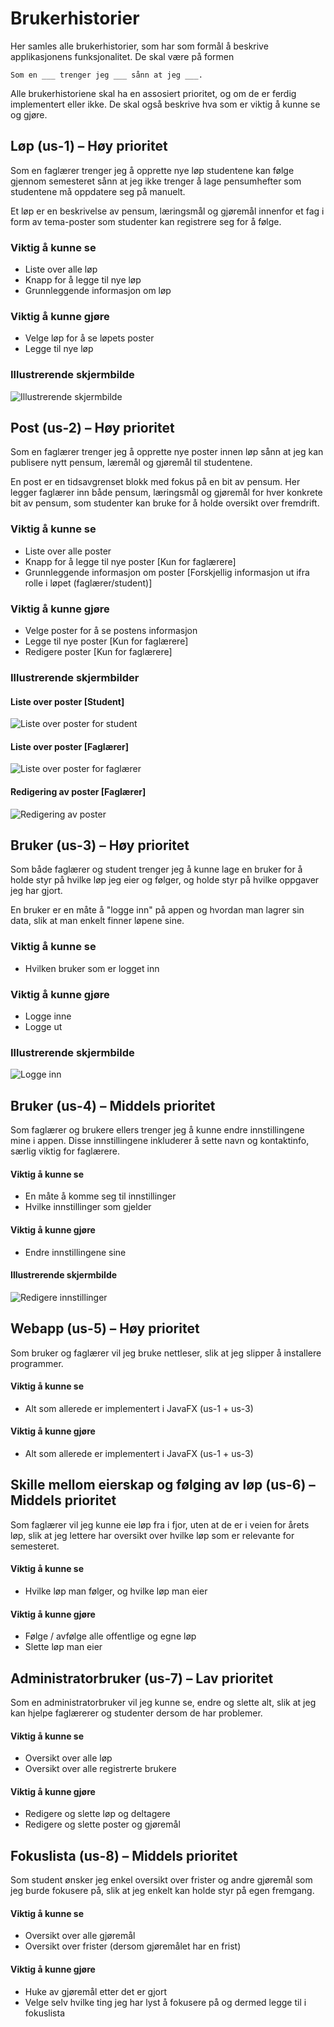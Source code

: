 # Brukerhistorier

Her samles alle brukerhistorier, som har som formål å beskrive applikasjonens funksjonalitet. De skal være på formen

```
Som en ___ trenger jeg ___ sånn at jeg ___.
```

Alle brukerhistoriene skal ha en assosiert prioritet, og om de er ferdig implementert eller ikke. De skal også beskrive hva som er viktig å kunne se og gjøre.

## Løp (us-1) &ndash; Høy prioritet

Som en faglærer trenger jeg å opprette nye løp studentene kan følge gjennom semesteret sånn at jeg ikke trenger å lage pensumhefter som studentene må oppdatere seg på manuelt.

Et løp er en beskrivelse av pensum, læringsmål og gjøremål innenfor et fag i form av tema-poster som studenter kan registrere seg for å følge.

### Viktig å kunne se

* Liste over alle løp
* Knapp for å legge til nye løp
* Grunnleggende informasjon om løp

### Viktig å kunne gjøre

* Velge løp for å se løpets poster
* Legge til nye løp

### Illustrerende skjermbilde

![Illustrerende skjermbilde](mockup-us-1.png)

## Post (us-2) &ndash; Høy prioritet

Som en faglærer trenger jeg å opprette nye poster innen løp sånn at jeg kan publisere nytt pensum, læremål og gjøremål til studentene.

En post er en tidsavgrenset blokk med fokus på en bit av pensum. Her legger faglærer inn både pensum, læringsmål og gjøremål for hver konkrete bit av pensum, som studenter kan bruke for å holde oversikt over fremdrift.

### Viktig å kunne se

* Liste over alle poster
* Knapp for å legge til nye poster [Kun for faglærere]
* Grunnleggende informasjon om poster [Forskjellig informasjon ut ifra rolle i løpet (faglærer/student)]

### Viktig å kunne gjøre

* Velge poster for å se postens informasjon
* Legge til nye poster [Kun for faglærere]
* Redigere poster [Kun for faglærere]

### Illustrerende skjermbilder

#### Liste over poster [Student]

![Liste over poster for student](mockup-us-2-1.png)

#### Liste over poster [Faglærer]

![Liste over poster for faglærer](mockup-us-2-2.png)

#### Redigering av poster [Faglærer]

![Redigering av poster](mockup-us-2-3.png)

## Bruker (us-3) &ndash; Høy prioritet

Som både faglærer og student trenger jeg å kunne lage en bruker for
å holde styr på hvilke løp jeg eier og følger, og holde styr på hvilke oppgaver jeg har gjort.

En bruker er en måte å "logge inn" på appen og hvordan man lagrer sin data, slik at man enkelt finner løpene sine.

### Viktig å kunne se

* Hvilken bruker som er logget inn

### Viktig å kunne gjøre
* Logge inne
* Logge ut

### Illustrerende skjermbilde 

![Logge inn](mockup-us-3-1.png)

## Bruker (us-4) &ndash; Middels prioritet

Som faglærer og brukere ellers trenger jeg å kunne endre innstillingene mine
i appen. Disse innstillingene inkluderer å sette navn og kontaktinfo,
særlig viktig for faglærere.

#### Viktig å kunne se

* En måte å komme seg til innstillinger
* Hvilke innstillinger som gjelder

#### Viktig å kunne gjøre

* Endre innstillingene sine

#### Illustrerende skjermbilde

![Redigere innstillinger](mockup-us-3-2.png)

## Webapp (us-5) &ndash; Høy prioritet

Som bruker og faglærer vil jeg bruke nettleser, slik at jeg slipper å installere programmer.

#### Viktig å kunne se

* Alt som allerede er implementert i JavaFX (us-1 + us-3)

#### Viktig å kunne gjøre

* Alt som allerede er implementert i JavaFX (us-1 + us-3)

## Skille mellom eierskap og følging av løp (us-6) &ndash; Middels prioritet

Som faglærer vil jeg kunne eie løp fra i fjor, uten at de er i veien for årets løp,
slik at jeg lettere har oversikt over hvilke løp som er relevante for semesteret.

#### Viktig å kunne se

* Hvilke løp man følger, og hvilke løp man eier

#### Viktig å kunne gjøre 

* Følge / avfølge alle offentlige og egne løp
* Slette løp man eier

## Administratorbruker (us-7) &ndash; Lav prioritet

Som en administratorbruker vil jeg kunne se, endre og slette alt, 
slik at jeg kan hjelpe faglærerer og studenter dersom de har problemer.

#### Viktig å kunne se

* Oversikt over alle løp
* Oversikt over alle registrerte brukere

#### Viktig å kunne gjøre

* Redigere og slette løp og deltagere
* Redigere og slette poster og gjøremål 

## Fokuslista (us-8) &ndash; Middels prioritet

Som student ønsker jeg enkel oversikt over frister og andre gjøremål som jeg 
burde fokusere på, slik at jeg enkelt kan holde styr på egen fremgang.

#### Viktig å kunne se

* Oversikt over alle gjøremål
* Oversikt over frister (dersom gjøremålet har en frist)

#### Viktig å kunne gjøre

* Huke av gjøremål etter det er gjort
* Velge selv hvilke ting jeg har lyst å fokusere på og dermed legge til i fokuslista
  